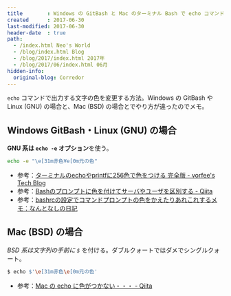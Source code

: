 ```yaml
---
title        : Windows の GitBash と Mac のターミナル Bash で echo コマンドの文字色を変更する
created      : 2017-06-30
last-modified: 2017-06-30
header-date  : true
path:
  - /index.html Neo's World
  - /blog/index.html Blog
  - /blog/2017/index.html 2017年
  - /blog/2017/06/index.html 06月
hidden-info:
  original-blog: Corredor
---
```


`echo` コマンドで出力する文字の色を変更する方法。Windows の GitBash や Linux (GNU) の場合と、Mac (BSD) の場合とでやり方が違ったのでメモ。

## Windows GitBash・Linux (GNU) の場合

**GNU 系は `echo -e` オプション**を使う。

```bash
echo -e "\e[31m赤色¥e[0m元の色"
```

- 参考：[ターミナルのechoやprintfに256色で色をつける 完全版 - vorfee's Tech Blog](http://vorfee.hatenablog.jp/entry/2015/03/17/173635)
- 参考：[Bashのプロンプトに色を付けてサーバやユーザを区別する - Qiita](http://qiita.com/fernet/items/4dcb6f82520d87227121)
- 参考：[bashrcの設定でコマンドプロンプトの色をかえたりあれこれするメモ：なんとなしの日記](http://babyp.blog55.fc2.com/blog-entry-663.html)

## Mac (BSD) の場合

_BSD 系は文字列の手前に `$`_ を付ける。ダブルクォートではダメでシングルクォート。

```bash
$ echo $'\e[31m赤色\e[0m元の色'
```

- 参考：[Mac の echo に色がつかない・・・ - Qiita](http://qiita.com/k_ui/items/9a194634af9f522bfad6)
